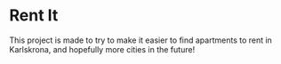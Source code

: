 # Rent It

This project is made to try to make it easier to find apartments to rent in Karlskrona, and hopefully
more cities in the future!


